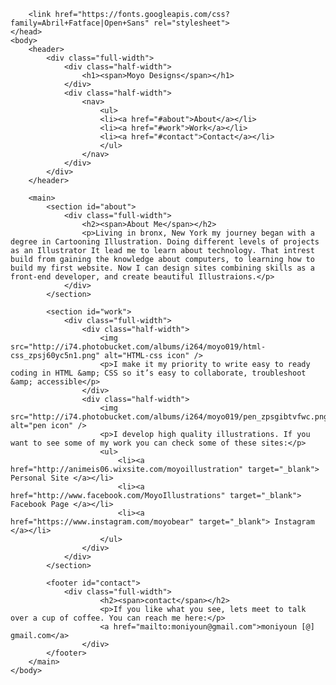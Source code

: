         <link href="https://fonts.googleapis.com/css?family=Abril+Fatface|Open+Sans" rel="stylesheet">
    </head>
    <body>
        <header>
            <div class="full-width">
                <div class="half-width">
                    <h1><span>Moyo Designs</span></h1>
                </div>
                <div class="half-width">
                    <nav>
                        <ul>
                        <li><a href="#about">About</a></li>
                        <li><a href="#work">Work</a></li>
                        <li><a href="#contact">Contact</a></li>
                        </ul>
                    </nav>
                </div>
            </div>
        </header>

        <main>
            <section id="about">
                <div class="full-width">
                    <h2><span>About Me</span></h2>
                    <p>Living in bronx, New York my journey began with a degree in Cartooning Illustration. Doing different levels of projects as an Illustrator It lead me to learn about technology. That intrest build from gaining the knowledge about computers, to learning how to build my first website. Now I can design sites combining skills as a front-end developer, and create beautiful Illustraions.</p>
                </div>
            </section>

            <section id="work">
                <div class="full-width">
                    <div class="half-width">
                        <img src="http://i74.photobucket.com/albums/i264/moyo019/html-css_zpsj60yc5n1.png" alt="HTML-css icon" />
                        <p>I make it my priority to write easy to ready coding in HTML &amp; CSS so it’s easy to collaborate, troubleshoot &amp; accessible</p>
                    </div>
                    <div class="half-width">
                        <img src="http://i74.photobucket.com/albums/i264/moyo019/pen_zpsgibtvfwc.png" alt="pen icon" />
                        <p>I develop high quality illustrations. If you want to see some of my work you can check some of these sites:</p>
                        <ul>
                            <li><a href="http://animeis06.wixsite.com/moyoillustration" target="_blank"> Personal Site </a></li>
                            <li><a href="http://www.facebook.com/MoyoIllustrations" target="_blank"> Facebook Page </a></li>
                            <li><a href="https://www.instagram.com/moyobear" target="_blank"> Instagram </a></li>
                        </ul>
                    </div>
                </div>
            </section>

            <footer id="contact">
                <div class="full-width">
                        <h2><span>contact</span></h2>
                        <p>If you like what you see, lets meet to talk over a cup of coffee. You can reach me here:</p>
                        <a href="mailto:moniyoun@gmail.com">moniyoun [@] gmail.com</a>
                    </div>
            </footer>
        </main>
    </body>
</html>
